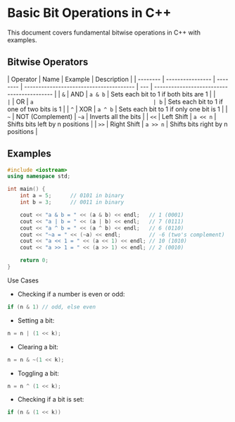 # Basic Bit Operations in C++

This document covers fundamental bitwise operations in C++ with examples.

## Bitwise Operators

| Operator | Name             | Example  | Description                             |
| -------- | ---------------- | -------- | --------------------------------------- | --- | ------------------------------------------ |
| `&`      | AND              | `a & b`  | Sets each bit to 1 if both bits are 1   |
| `        | `                | OR       | `a                                      | b`  | Sets each bit to 1 if one of two bits is 1 |
| `^`      | XOR              | `a ^ b`  | Sets each bit to 1 if only one bit is 1 |
| `~`      | NOT (Complement) | `~a`     | Inverts all the bits                    |
| `<<`     | Left Shift       | `a << n` | Shifts bits left by n positions         |
| `>>`     | Right Shift      | `a >> n` | Shifts bits right by n positions        |

## Examples

```cpp
#include <iostream>
using namespace std;

int main() {
    int a = 5;      // 0101 in binary
    int b = 3;      // 0011 in binary

    cout << "a & b = " << (a & b) << endl;   // 1 (0001)
    cout << "a | b = " << (a | b) << endl;   // 7 (0111)
    cout << "a ^ b = " << (a ^ b) << endl;   // 6 (0110)
    cout << "~a = " << (~a) << endl;         // -6 (two's complement)
    cout << "a << 1 = " << (a << 1) << endl; // 10 (1010)
    cout << "a >> 1 = " << (a >> 1) << endl; // 2 (0010)

    return 0;
}
```

Use Cases

- Checking if a number is even or odd:

```cpp
if (n & 1) // odd, else even
```

- Setting a bit:

```cpp
n = n | (1 << k);
```

- Clearing a bit:

```cpp
n = n & ~(1 << k);
```

- Toggling a bit:

```cpp
n = n ^ (1 << k);
```

- Checking if a bit is set:

```cpp
if (n & (1 << k))
```
